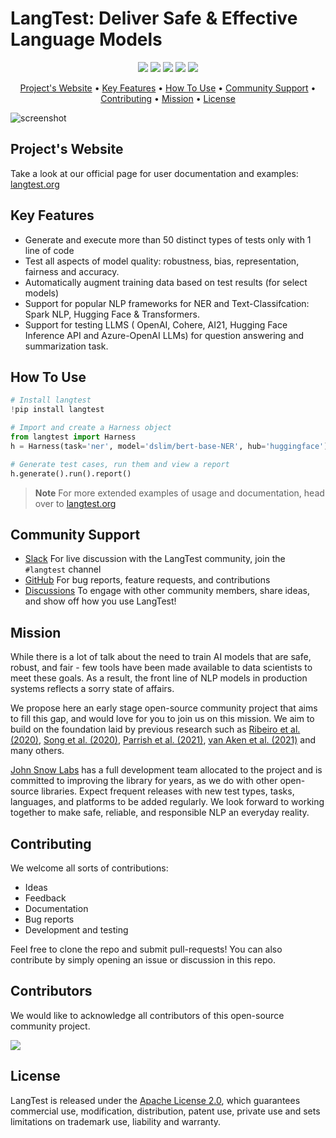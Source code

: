 # LangTest: Deliver Safe & Effective Language Models

<p align="center">
    <a href="https://github.com/JohnSnowLabs/langtest/actions" alt="build">
        <img src="https://github.com/JohnSnowLabs/langtest/workflows/build/badge.svg" /></a>
    <a href="https://github.com/JohnSnowLabs/langtest/releases" alt="Current Release Version">
        <img src="https://img.shields.io/github/v/release/JohnSnowLabs/nlptest.svg?style=flat-square&logo=github" /></a>
    <a href="https://github.com/JohnSnowLabs/langtest/blob/master/LICENSE" alt="License">
        <img src="https://img.shields.io/badge/License-Apache%202.0-blue.svg" /></a>
    <a href="https://pypi.org/project/langtest/" alt="PyPi downloads">
        <img src="https://static.pepy.tech/personalized-badge/nlptest?period=total&units=international_system&left_color=grey&right_color=green&left_text=Downloads" /></a>
    <a href="https://anaconda.org/conda-forge/langtest" alt="Conda Version">
        <img src="https://img.shields.io/conda/vn/conda-forge/nlptest.svg?style=flat-square&color=blue&logo=conda-forge" /></a>
</p>


<p align="center">
  <a href="#project's-website">Project's Website</a> •
  <a href="#key-features">Key Features</a> •
  <a href="#how-to-use">How To Use</a> •
  <a href="#community-support">Community Support</a> •
  <a href="#contributing">Contributing</a> •
  <a href="#mission">Mission</a> •
  <a href="#license">License</a>
</p>

![screenshot](https://raw.githubusercontent.com/JohnSnowLabs/langtest/main/docs/assets/images/langtest/nlptest_flow_graphic.jpeg)

## Project's Website

Take a look at our official page for user documentation and examples: [langtest.org](http://langtest.org/) 

## Key Features

- Generate and execute more than 50 distinct types of tests only with 1 line of code
- Test all aspects of model quality: robustness, bias, representation, fairness and accuracy.​
- Automatically augment training data based on test results (for select models)​
- Support for popular NLP frameworks for NER and Text-Classifcation: Spark NLP, Hugging Face & Transformers.
- Support for testing LLMS ( OpenAI, Cohere, AI21, Hugging Face Inference API and Azure-OpenAI LLMs) for question answering and summarization task. 

## How To Use

```python
# Install langtest
!pip install langtest

# Import and create a Harness object
from langtest import Harness
h = Harness(task='ner', model='dslim/bert-base-NER', hub='huggingface')

# Generate test cases, run them and view a report
h.generate().run().report()
```

> **Note**
> For more extended examples of usage and documentation, head over to [langtest.org](https://www.langtest.org)

## Community Support

- [Slack](https://www.johnsnowlabs.com/slack-redirect/) For live discussion with the LangTest community, join the `#langtest` channel
- [GitHub](https://github.com/JohnSnowLabs/langtest/tree/main) For bug reports, feature requests, and contributions
- [Discussions](https://github.com/JohnSnowLabs/langtest/discussions) To engage with other community members, share ideas, and show off how you use LangTest!

## Mission

While there is a lot of talk about the need to train AI models that are safe, robust, and fair - few tools have been made available to data scientists to meet these goals. As a result, the front line of NLP models in production systems reflects a sorry state of affairs. 

We propose here an early stage open-source community project that aims to fill this gap, and would love for you to join us on this mission. We aim to build on the foundation laid by previous research such as [Ribeiro et al. (2020)](https://arxiv.org/abs/2005.04118), [Song et al. (2020)](https://arxiv.org/abs/2004.00053), [Parrish et al. (2021)](https://arxiv.org/abs/2110.08193), [van Aken et al. (2021)](https://arxiv.org/abs/2111.15512) and many others. 

[John Snow Labs](www.johnsnowlabs.com) has a full development team allocated to the project and is committed to improving the library for years, as we do with other open-source libraries. Expect frequent releases with new test types, tasks, languages, and platforms to be added regularly. We look forward to working together to make safe, reliable, and responsible NLP an everyday reality. 

## Contributing

We welcome all sorts of contributions:

- Ideas
- Feedback
- Documentation
- Bug reports
- Development and testing

Feel free to clone the repo and submit pull-requests! You can also contribute by simply opening an issue or discussion in this repo.

## Contributors

We would like to acknowledge all contributors of this open-source community project. 

<a href="https://github.com/johnsnowlabs/langtest/graphs/contributors">
  <img src="https://contrib.rocks/image?repo=johnsnowlabs/langtest" />
</a>

## License

LangTest is released under the [Apache License 2.0](https://github.com/JohnSnowLabs/langtest/blob/main/LICENSE), which guarantees commercial use, modification, distribution, patent use, private use and sets limitations on trademark use, liability and warranty.

